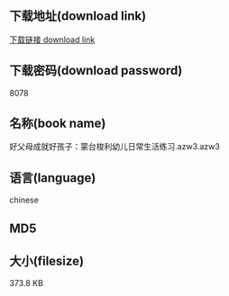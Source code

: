 ## 下载地址(download link)
[下载链接 download link](https://tutu365.netlify.app/?s=%E5%A5%BD%E7%88%B6%E6%AF%8D%E6%88%90%E5%B0%B1%E5%A5%BD%E5%AD%A9%E5%AD%90%EF%BC%9A%E8%92%99%E5%8F%B0%E6%A2%AD%E5%88%A9%E5%B9%BC%E5%84%BF%E6%97%A5%E5%B8%B8%E7%94%9F%E6%B4%BB%E7%BB%83%E4%B9%A0.azw3)

## 下载密码(download password)
8078

## 名称(book name)
好父母成就好孩子：蒙台梭利幼儿日常生活练习.azw3.azw3

## 语言(language)
chinese

## MD5


## 大小(filesize)
373.8 KB
